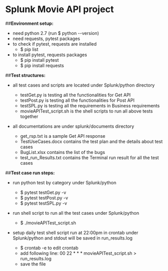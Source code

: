 # Splunk Movie API project
##**Environment setup:**

* need python 2.7 (run $ python --version)
* need requests, pytest packages
* to check if pytest, requests are installed
	* $ pip list 
* to install pytest, requests packages
	* $ pip install pytest
	* $ pip install requests




##**Test structures:**
* all test cases and scripts are located under Splunk/python directory
	* testGet.py is testing all the functionalities for Get API
	* testPost.py is testing all the functionalities for Post API
	* testSPL.py is testing all the requirements in Business requirements
	* movieAPITest_script.sh is the shell scripts to run all above tests together

* all documentations are under splunk/documents directory
	* get_rsp.txt is a sample Get API response
	* TestUseCases.docx contains the test plan and the details about test cases
	* BugList.xlsx contains the list of the bugs
	* test_run_Results.txt contains the Terminal run result for all the test cases

	


##**Test case run steps:**
* run python test by category under Splunk/python
	* $ pytest testGet.py -v
 	* $ pytest testPost.py -v
 	* $ pytest testSPL.py -v
 
* run shell script to run all the test cases under Splunk/python
 	* $ ./movieAPITest_script.sh
 
* setup daily test shell script run at 22:00pm in crontab under Splunk/python and stdout will be saved in run_results.log
	* $ crontab -e to edit crontab 
 	* add following line: 00 22 * * * movieAPITest_script.sh > run_results.log
 	*  save the file
